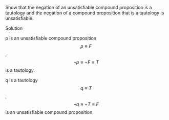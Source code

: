 Show that the negation of an unsatisfiable compound proposition is a tautology and the negation of a compound proposition that is a tautology is unsatisfiable.

Solution

p is an unsatisfiable compound proposition $$p \equiv F$$, $$\neg p \equiv \neg F \equiv T$$ is a tautology.

q is a tautology $$q \equiv T$$, $$\neg q \equiv \neg T \equiv F$$ is an unsatisfiable compound proposition.